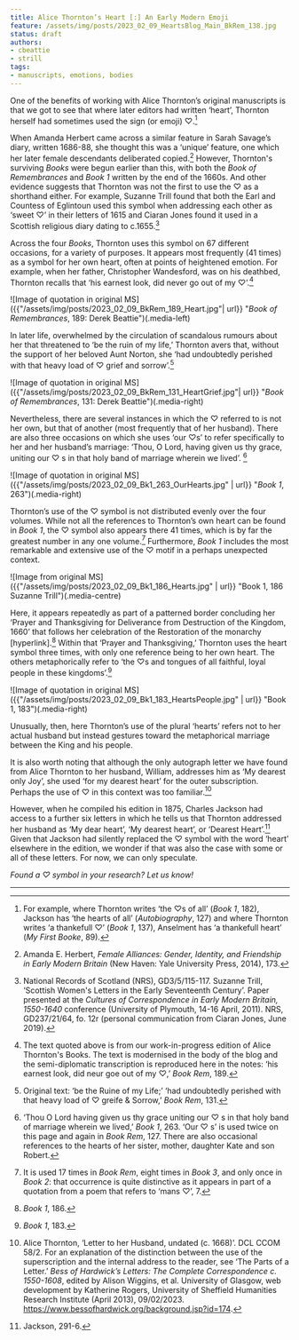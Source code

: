 ```yaml
---
title: Alice Thornton’s Heart [:] An Early Modern Emoji 
feature: /assets/img/posts/2023_02_09_HeartsBlog_Main_BkRem_138.jpg
status: draft
authors:
- cbeattie
- strill
tags:
- manuscripts, emotions, bodies
---
```


One of the benefits of working with Alice Thornton’s original manuscripts is that we got to see that where later editors had written ‘heart’, Thornton herself had sometimes used the sign (or emoji) ♡.[^1] 
 
When Amanda Herbert came across a similar feature in Sarah Savage’s diary, written 1686-88, she thought this was a ‘unique’ feature, one which her later female descendants deliberated copied.[^2]  However, Thornton's surviving *Books* were begun earlier than this, with both the *Book of Remembrances* and *Book 1* written by the end of the 1660s. And other evidence suggests that Thornton was not the first to use the ♡ as a shorthand either. For example, Suzanne Trill found that both the Earl and Countess of Eglintoun used this symbol when addressing each other as ‘sweet ♡’ in their letters of 1615 and Ciaran Jones found it used in a Scottish religious diary dating to c.1655.[^3]
 
Across the four *Books*, Thornton uses this symbol on 67 different occasions, for a variety of purposes. It appears most frequently (41 times) as a symbol for her own heart, often at points of heightened emotion. For example, when her father, Christopher Wandesford, was on his deathbed, Thornton recalls that ‘his earnest look, did never go out of my ♡’.[^4]  

![Image of quotation in original MS]({{"/assets/img/posts/2023_02_09_BkRem_189_Heart.jpg"| url}} "*Book of Remembrances*, 189: Derek Beattie")(.media-left)

In later life, overwhelmed by the circulation of scandalous rumours about her that threatened to ‘be the ruin of my life,’ Thornton avers that, without the support of her beloved Aunt Norton, she ‘had undoubtedly perished with that heavy load of ♡ grief and sorrow’.[^5] 

![Image of quotation in original MS]({{"/assets/img/posts/2023_02_09_BkRem_131_HeartGrief.jpg"| url}} "*Book of Remembrances*, 131: Derek Beattie")(.media-right)

Nevertheless, there are several instances in which the ♡ referred to is not her own, but that of another (most frequently that of her husband). There are also three occasions on which she uses ‘our ♡s’ to refer specifically to her and her husband’s marriage: ‘Thou, O Lord, having given us thy grace, uniting our ♡ s in that holy band of marriage wherein we lived’. [^6]

![Image of quotation in original MS]({{"/assets/img/posts/2023_02_09_Bk1_263_OurHearts.jpg" | url}} "*Book 1*, 263")(.media-right)
 
Thornton’s use of the ♡ symbol is not distributed evenly over the four volumes. While not all the references to Thornton’s own heart can be found in *Book 1*, the ♡ symbol also appears there 41 times, which is by far the greatest number in any one volume.[^7]  Furthermore, *Book 1* includes the most remarkable and extensive use of the ♡ motif in a perhaps unexpected context.

![Image from original MS]({{"/assets/img/posts/2023_02_09_Bk1_186_Hearts.jpg" | url}} "Book 1, 186 Suzanne Trill")(.media-centre)

Here, it appears repeatedly as part of a patterned border concluding her ‘Prayer and Thanksgiving for Deliverance from Destruction of the Kingdom, 1660’ that follows her celebration of the Restoration of the monarchy [hyperlink].[^8] Within that ‘Prayer and Thanksgiving,’ Thornton uses the heart symbol three times, with only one reference being to her own heart. The others metaphorically refer to  ‘the ♡s and tongues of all faithful, loyal people in these kingdoms’.[^9] 

![Image of quotation in original MS]({{"/assets/img/posts/2023_02_09_Bk1_183_HeartsPeople.jpg" | url}} "Book 1, 183")(.media-right)

Unusually, then, here Thornton’s use of the plural ‘hearts’ refers not to her actual husband but instead gestures toward the metaphorical marriage between the King and his people. 

It is also worth noting that although the only autograph letter we have found from Alice Thornton to her husband, William, addresses him as ‘My dearest only Joy’, she used ‘for my dearest heart’ for the outer subscription. Perhaps the use of ♡ in this context was too familiar.[^10] 

However, when he compiled his edition in 1875, Charles Jackson had access to a further six letters in which he tells us that Thornton addressed her husband as ‘My dear heart’, ‘My dearest heart’, or ‘Dearest Heart’.[^11] Given that Jackson had silently replaced the ♡ symbol with the word ‘heart’ elsewhere in the edition, we wonder if that was also the case with some or all of these letters. For now, we can only speculate.

*Found a ♡ symbol in your research? Let us know!*


--------------

[^1]: For example, where Thornton writes ‘the ♡s of all’ (*Book 1*, 182), Jackson has ‘the hearts of all’ (*Autobiography*, 127) and where Thornton writes ‘a thankefull ♡’ (*Book 1*, 137), Anselment has ‘a thankefull heart’ (*My First Booke*, 89).

[^2]: Amanda E. Herbert, *Female Alliances: Gender, Identity, and Friendship in Early Modern Britain* (New Haven: Yale University Press, 2014), 173. 

[^3]: National Records of Scotland (NRS), GD3/5/115-117. Suzanne Trill, ‘Scottish Women's Letters in the Early Seventeenth Century’. Paper presented at the *Cultures of Correspondence in Early Modern Britain, 1550-1640* conference (University of Plymouth, 14-16 April, 2011). NRS, GD237/21/64, fo. 12r (personal communication from Ciaran Jones, June 2019). 

[^4]: The text quoted above is from our work-in-progress edition of Alice Thornton's Books. The text is modernised in the body of the blog and the semi-diplomatic transcription is reproduced here in the notes: ‘his earnest look, did neur goe out of my ♡,’ *Book Rem*, 189.

[^5]: Original text: ‘be the Ruine of my Life;’ ‘had undoubtedly perished with that heavy load of ♡ greife & Sorrow,’ *Book Rem*, 131.

[^6]: ‘Thou O Lord having given us thy grace uniting our ♡ s in that holy band of marriage wherein we lived,’ *Book 1*, 263. ‘Our ♡ s’ is used twice on this page and again in *Book Rem*, 127. There are also occasional references to the hearts of her sister, mother, daughter Kate and son Robert.

[^7]: It is used 17 times in *Book Rem*, eight times in *Book 3*, and only once in *Book 2*: that occurrence is quite distinctive as it appears in part of a quotation from a poem that refers to ‘mans ♡’, 7.

[^8]: *Book 1*, 186.

[^9]: *Book 1*, 183. 

[^10]: Alice Thornton, ‘Letter to her Husband, undated (c. 1668)’. DCL CCOM 58/2. For an explanation of the distinction between the use of the superscription and the internal address to the reader, see ‘The Parts of a Letter.’ *Bess of Hardwick’s Letters: The Complete Correspondence c. 1550-1608*, edited by Alison Wiggins, et al. University of Glasgow, web development by Katherine Rogers, University of Sheffield Humanities Research Institute (April 2013), 09/02/2023. https://www.bessofhardwick.org/background.jsp?id=174.

[^11]: Jackson, 291-6.

